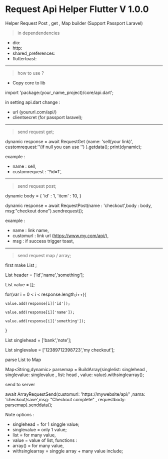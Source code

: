 # Request Api Helper Flutter V 1.0.0
 Helper Request Post , get , Map builder (Support Passport Laravel)
 
 > in dependendencies
  - dio:
  - http:
  - shared_preferences:
  - fluttertoast:	
  
  <hr>
  
 > how to use ?
 
 - Copy core to lib
 
 import 'package:(your_name_project)/core/api.dart';
   
 in setting api.dart change :
  - url (yoururl.com/api/) 
  - clientsecret (for passport laravel);
 
  <hr>
 
 > send request get;
 
 dynamic response = await RequestGet (name: 'sell(your link)', customrequest:''(if null you can use '') ).getdata();
 print(dynamic);
  
  example : 
  - name : sell,
  - customrequest : '?id=1',
 
  <hr>
 
 > send request post;
 
 dynamic body = {
    'id' : 1,
    'item' : 10,
 }
 
 dynamic response = await RequestPost(name : 'checkout',body : body, msg:"checkout done").sendrequest();
  
  example :
  - name : link name,
  - customurl : link url (https://www.my.com/api/),
  - msg : if success trigger toast,
    
  <hr>
 
 > send request map / array;
 
 first make List ;
 
 List header = ['id','name','something'];
 
 List value = [];
 
 for(var i = 0 < i < response.length;i++){
 
    value.add(response[i]['id']);
 
    value.add(response[i]['name']);
 
    value.add(response[i]['something']);
 
 }
 
 List singlehead = ['bank','note'];
 
 List singlevalue = ['12389712398723','my checkout'];
 
parse List to Map <br>

Map<String,dynamic> parsemap = BuildArray(singlelist: singlehead , singlevalue:  singlevalue , list: head , value: value).withsinglearray(); 

send to server<br>

 await ArrayRequestSend(customurl: 'https://mywebsite/api/' ,nama: 'checkout/save',msg: "Checkout complete" , requestbody: parsemap).senddata();

 
 Note options : 
  - singlehead = for 1 singgle value;
  - singlevalue = only 1 value;
  - list = for many value,
  - value = value of list,
 functions :
 - array() = for many value,
 - withsinglearray = singgle array + many value include;
 
